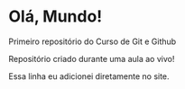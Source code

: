 # Olá, Mundo!
 Primeiro repositório do Curso de Git e Github

 Repositório criado durante uma aula ao vivo!
 
 Essa linha eu adicionei diretamente no site.
